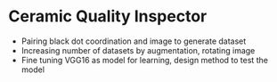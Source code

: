 # Ceramic Quality Inspector
- Pairing black dot coordination and image to generate dataset
- Increasing number of datasets by augmentation, rotating image
- Fine tuning VGG16 as model for learning, design method to test the model


